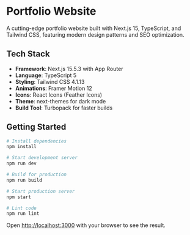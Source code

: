 # Portfolio Website

A cutting-edge portfolio website built with Next.js 15, TypeScript, and Tailwind CSS, featuring modern design patterns and SEO optimization.

## Tech Stack
- **Framework**: Next.js 15.5.3 with App Router
- **Language**: TypeScript 5
- **Styling**: Tailwind CSS 4.1.13
- **Animations**: Framer Motion 12
- **Icons**: React Icons (Feather Icons)
- **Theme**: next-themes for dark mode
- **Build Tool**: Turbopack for faster builds

## Getting Started

```bash
# Install dependencies
npm install

# Start development server
npm run dev

# Build for production
npm run build

# Start production server
npm start

# Lint code
npm run lint
```

Open [http://localhost:3000](http://localhost:3000) with your browser to see the result.